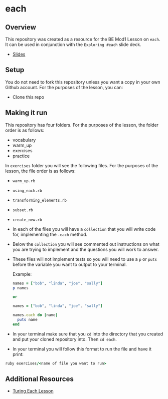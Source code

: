 # each

## Overview

This repository was created as a resource for the BE Mod1 Lesson on `each`. It can be used in conjunction with the `Exploring #each` slide deck.
  - [Slides](https://docs.google.com/presentation/d/1Vn4CZC9eNFs7FCV6__V1WCKeY1dVJGj3etLGNfVDLU4/edit?usp=sharing)

## Setup

You do not need to fork this repository unless you want a copy in your own Github account. For the purposes of the lesson, you can:
  - Clone this repo

## Making it run

This repository has four folders. For the purposes of the lesson, the folder order is as follows:
  - vocabulary
  - warm_up
  - exercises
  - practice

In `exercises` folder you will see the following files. For the purposes of the lesson, the file order is as follows:
  - `warm_up.rb`
  - `using_each.rb`
  - `transforming_elements.rb`
  - `subset.rb`
  - `create_new.rb`

- In each of the files you will have a `collection` that you will write code for, implementing the `.each` method.
- Below the `collection` you will see commented out instructions on what you are trying to implement and the questions you will work to answer.
- These files will not implement tests so you will need to use a `p` or `puts` before the variable you want to output to your terminal.

  Example:
  ```ruby
  names = ["bob", "linda", "joe", "sally"]
  p names

  or

  names = ["bob", "linda", "joe", "sally"]

  names.each do |name|
    puts name
  end
  ```

- In your terminal make sure that you `cd` into the directory that you created and put your cloned repository into. Then `cd each`.
- In your terminal you will follow this format to run the file and have it print:
```ruby
ruby exercises/<name of file you want to run>
```
## Additional Resources

- [Turing Each Lesson](https://backend.turing.edu/module1/lessons/each)
